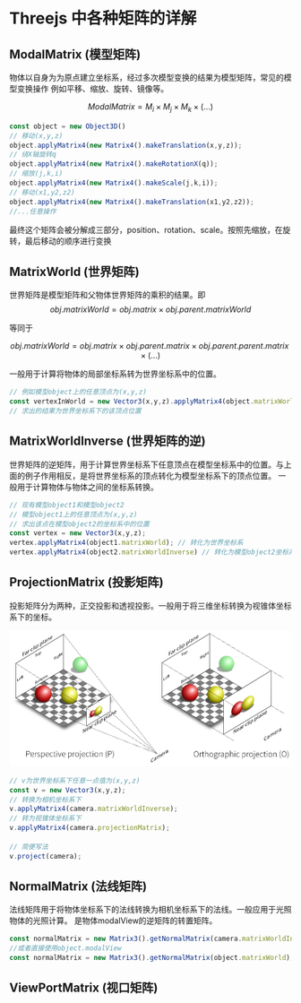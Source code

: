 <!--
 * @Date: 2023-12-08 17:41:14
 * @LastEditors: wuyifan wuyifan@max-optics.com
 * @LastEditTime: 2023-12-12 20:58:02
 * @FilePath: /Obsidian Vault/graphics/详解Three中Matrix.md
-->

# Threejs 中各种矩阵的详解

## ModalMatrix (模型矩阵)
物体以自身为为原点建立坐标系，经过多次模型变换的结果为模型矩阵，常见的模型变换操作
例如平移、缩放、旋转、镜像等。

$$ ModalMatrix = M_i \times M_j \times M_k \times (...) $$

```javascript
const object = new Object3D()
// 移动(x,y,z)
object.applyMatrix4(new Matrix4().makeTranslation(x,y,z));
// 绕X轴旋转q
object.applyMatrix4(new Matrix4().makeRotationX(q));
// 缩放(j,k,i)
object.applyMatrix4(new Matrix4().makeScale(j,k,i));
// 移动(x1,y2,z2)
object.applyMatrix4(new Matrix4().makeTranslation(x1,y2,z2));
//...任意操作
```

最终这个矩阵会被分解成三部分，position、rotation、scale。按照先缩放，在旋转，最后移动的顺序进行变换

## MatrixWorld (世界矩阵)
世界矩阵是模型矩阵和父物体世界矩阵的乘积的结果。即
$$ obj.matrixWorld = obj.matrix \times obj.parent.matrixWorld $$

等同于

$$ obj.matrixWorld = obj.matrix \times obj.parent.matrix \times obj.parent.parent.matrix \times (...) $$

一般用于计算将物体的局部坐标系转为世界坐标系中的位置。

```javascript
// 例如模型object上的任意顶点为(x,y,z)
const vertexInWorld = new Vector3(x,y,z).applyMatrix4(object.matrixWorld);
// 求出的结果为世界坐标系下的该顶点位置
```

## MatrixWorldInverse (世界矩阵的逆)
世界矩阵的逆矩阵，用于计算世界坐标系下任意顶点在模型坐标系中的位置。与上面的例子作用相反，是将世界坐标系的顶点转化为模型坐标系下的顶点位置。
一般用于计算物体与物体之间的坐标系转换。

```javascript
// 现有模型object1和模型object2
// 模型object1上的任意顶点为(x,y,z)
// 求出该点在模型object2的坐标系中的位置
const vertex = new Vector3(x,y,z);
vertex.applyMatrix4(object1.matrixWorld); // 转化为世界坐标系
vertex.applyMatrix4(object2.matrixWorldInverse) // 转化为模型object2坐标系下的顶点位置
```

## ProjectionMatrix (投影矩阵)

投影矩阵分为两种，正交投影和透视投影。一般用于将三维坐标转换为视锥体坐标系下的坐标。

![Alt text](./resource/PO.webp)

```javascript
// v为世界坐标系下任意一点值为(x,y,z)
const v = new Vector3(x,y,z);
// 转换为相机坐标系下
v.applyMatrix4(camera.matrixWorldInverse);
// 转为视锥体坐标系下
v.applyMatrix4(camera.projectionMatrix);

// 简便写法
v.project(camera);

```

## NormalMatrix (法线矩阵)
法线矩阵用于将物体坐标系下的法线转换为相机坐标系下的法线。一般应用于光照物体的光照计算。
是物体modalView的逆矩阵的转置矩阵。
```javascript
const normalMatrix = new Matrix3().getNormalMatrix(camera.matrixWorldInverse.clone().multiply(object.matrixWorld));
//或者直接使用object.modalView
const normalMatrix = new Matrix3().getNormalMatrix(object.matrixWorld);
```

## ViewPortMatrix (视口矩阵)







